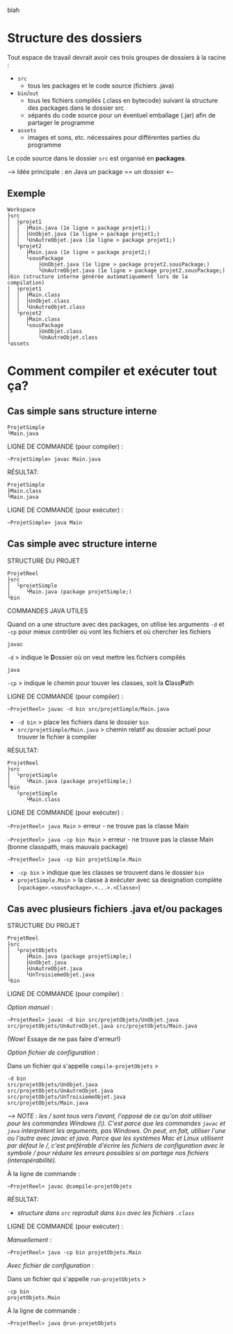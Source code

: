blah
# Structure des dossiers 

Tout espace de travail devrait avoir ces trois groupes de dossiers à la racine :
* `src` 
    * tous les packages et le code source (fichiers .java)
* `bin`/`out`
    * tous les fichiers compilés (.class en bytecode) suivant la structure des packages dans le dossier src
    * séparés du code source pour un éventuel emballage (.jar) afin de partager le programme
* `assets` 
    * images et sons, etc. nécessaires pour différentes parties du programme 


Le code source dans le dossier `src` est organisé en **packages**.

--> Idée principale : en Java un package == un dossier <--

## Exemple
```
Workspace
├src
│  ├projet1
│  │  ├Main.java (1e ligne > package projet1;)
│  │  ├UnObjet.java (1e ligne > package projet1;)
│  │  └UnAutreObjet.java (1e ligne > package projet1;)
│  └projet2
│     ├Main.java (1e ligne > package projet2;)
│     └sousPackage
│         ├UnObjet.java (1e ligne > package projet2.sousPackage;)
│         └UnAutreObjet.java (1e ligne > package projet2.sousPackage;)
├bin (structure interne générée automatiquement lors de la compilation)
│  ├projet1
│  │  ├Main.class
│  │  ├UnObjet.class
│  │  └UnAutreObjet.class
│  └projet2
│     ├Main.class
│     └sousPackage
│         ├UnObjet.class
│         └UnAutreObjet.class
└assets
```

# Comment compiler et exécuter tout ça?

## Cas simple sans structure interne
```
ProjetSimple
└Main.java
```

LIGNE DE COMMANDE (pour compiler) :

`~ProjetSimple> javac Main.java`

RÉSULTAT:
```
ProjetSimple
├Main.class
└Main.java
```

LIGNE DE COMMANDE (pour exécuter) :

`~ProjetSimple> java Main`

## Cas simple **avec** structure interne

STRUCTURE DU PROJET
```
ProjetReel
├src
│  └projetSimple
│     └Main.java (package projetSimple;)
└bin
```

COMMANDES JAVA UTILES

Quand on a une structure avec des packages, on utilise les arguments `-d` et `-cp` pour mieux contrôler où vont les fichiers et où chercher les fichiers

`javac`

`-d` > indique le **D**ossier où on veut mettre les fichiers compilés

`java`

`-cp` > indique le chemin pour touver les classes, soit la **C**lass**P**ath

LIGNE DE COMMANDE (pour compiler) :

`~ProjetReel> javac -d bin src/projetSimple/Main.java`
* `-d bin` > place les fichiers dans le dossier `bin`
* `src/projetSimple/Main.java` > chemin relatif au dossier actuel pour trouver le fichier à compiler

RÉSULTAT:
```
ProjetReel
├src
│  └projetSimple
│     └Main.java (package projetSimple;)
└bin
   └projetSimple
      └Main.class
```

LIGNE DE COMMANDE (pour exécuter) :

`~ProjetReel> java Main` > erreur - ne trouve pas la classe Main

`~ProjetReel> java -cp bin Main` > erreur - ne trouve pas la classe Main (bonne classpath, mais mauvais package)

`~ProjetReel> java -cp bin projetSimple.Main` 
* `-cp bin` > indique que les classes se trouvent dans le dossier `bin`
* `projetSimple.Main` > la classe à exécuter avec sa designation complète (`<package>.<sousPackage>.<...>.<Classe>`)


## Cas avec **plusieurs** fichiers .java et/ou packages

STRUCTURE DU PROJET
```
ProjetReel
├src
│  └projetObjets
│     ├Main.java (package projetSimple;)
│     ├UnObjet.java
│     ├UnAutreObjet.java
│     └UnTroisiemeObjet.java
└bin
```
LIGNE DE COMMANDE (pour compiler) :

*Option manuel* :

`~ProjetReel> javac -d bin src/projetObjets/UnObjet.java src/projetObjets/UnAutreObjet.java src/projetObjets/Main.java` 

(Wow! Essaye de ne pas faire d'erreur!)

*Option fichier de configuration* :

Dans un fichier qui s'appelle `compile-projetObjets` >

```
-d bin
src/projetObjets/UnObjet.java
src/projetObjets/UnAutreObjet.java
src/projetObjets/UnTroisiemeObjet.java
src/projetObjets/Main.java
```
*--> NOTE : les / sont tous vers l'avant, l'opposé de ce qu'on doit utiliser pour les commandes Windows (\\). C'est parce que les commandes `javac` et `java` interprètent les arguments, pas Windows. On peut, en fait, utiliser l'une ou l'autre avec javac et java. Parce que les systèmes Mac et Linux utilisent par défaut le /, c'est préférable d'écrire les fichiers de configuration avec le symbole / pour réduire les erreurs possibles si on partage nos fichiers (interopérabilité).*

À la ligne de commande :

`~ProjetReel> javac @compile-projetObjets`


RÉSULTAT:

* *structure dans `src` reproduit dans `bin` avec les fichiers `.class`*

LIGNE DE COMMANDE (pour exécuter) :

*Manuellement* :

`~ProjetReel> java -cp bin projetObjets.Main`

*Avec fichier de configuration* :

Dans un fichier qui s'appelle `run-projetObjets` >
```
-cp bin
projetObjets.Main
```

À la ligne de commande :

`~ProjetReel> java @run-projetObjets`
